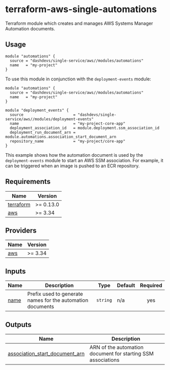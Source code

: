 # terraform-aws-single-automations

Terraform module which creates and manages AWS Systems Manager Automation documents.

## Usage

```
module "automations" {
  source = "dashdevs/single-service/aws//modules/automations"
  name   = "my-project"
}
```

To use this module in conjunction with the `deployment-events` module:

```
module "automations" {
  source = "dashdevs/single-service/aws//modules/automations"
  name   = "my-project"
}

module "deployment_events" {
  source                      = "dashdevs/single-service/aws//modules/deployment-events"
  name                        = "my-project-core-app"
  deployment_association_id   = module.deployment.ssm_association_id
  deployment_run_document_arn = module.automations.association_start_document_arn
  repository_name             = "my-project/core-app"
}
```

This example shows how the automation document is used by the `deployment-events` module to start an AWS SSM association. For example, it can be triggered when an image is pushed to an ECR repository.

<!-- markdownlint-restore -->
<!-- markdownlint-disable -->
## Requirements

| Name | Version |
|------|---------|
| <a name="requirement_terraform"></a> [terraform](#requirement\_terraform) | >= 0.13.0 |
| <a name="requirement_aws"></a> [aws](#requirement\_aws) | >= 3.34 |

## Providers

| Name | Version |
|------|---------|
| <a name="provider_aws"></a> [aws](#provider\_aws) | >= 3.34 |

## Inputs

| Name | Description | Type | Default | Required |
|------|-------------|------|---------|:--------:|
| <a name="input_name"></a> [name](#input\_name) | Prefix used to generate names for the automation documents | `string` | n/a | yes |

## Outputs

| Name | Description |
|------|-------------|
| <a name="output_association_start_document_arn"></a> [association\_start\_document\_arn](#output\_association\_start\_document\_arn) | ARN of the automation document for starting SSM associations |

